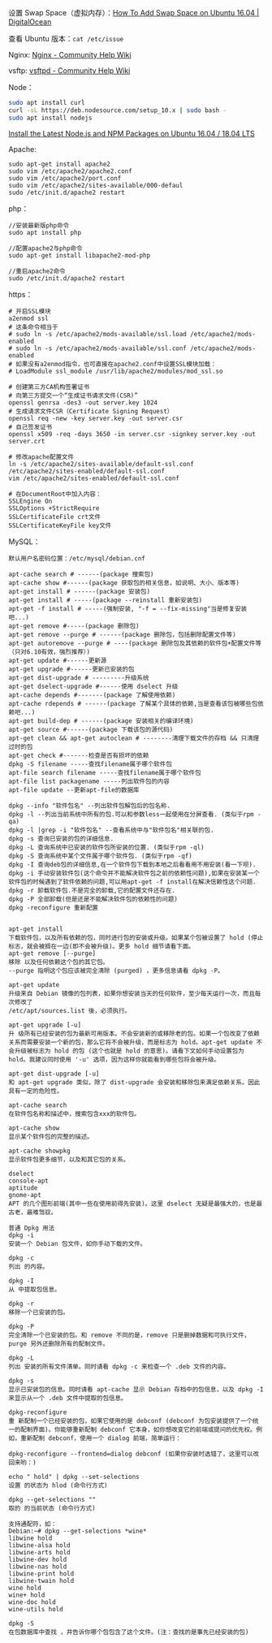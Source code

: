 设置 Swap Space（虚拟内存）：[How To Add Swap Space on Ubuntu 16.04 | DigitalOcean](https://www.digitalocean.com/community/tutorials/how-to-add-swap-space-on-ubuntu-16-04)

查看 Ubuntu 版本：`cat /etc/issue`

Nginx: [Nginx - Community Help Wiki](https://help.ubuntu.com/community/Nginx)

vsftp: [vsftpd - Community Help Wiki](https://help.ubuntu.com/community/vsftpd)

Node：

```bash
sudo apt install curl
curl -sL https://deb.nodesource.com/setup_10.x | sudo bash -
sudo apt install nodejs
```

[Install the Latest Node.js and NPM Packages on Ubuntu 16.04 / 18.04 LTS](https://websiteforstudents.com/install-the-latest-node-js-and-nmp-packages-on-ubuntu-16-04-18-04-lts/)

Apache:

    sudo apt-get install apache2
    sudo vim /etc/apache2/apache2.conf
    sudo vim /etc/apache2/port.conf
    sudo vim /etc/apache2/sites-available/000-defaul
    sudo /etc/init.d/apache2 restart

php：

    //安装最新版php命令
    sudo apt install php

    //配置apache2与php命令
    sudo apt-get install libapache2-mod-php

    //重启apache2命令
    sudo /etc/init.d/apache2 restart

https：

    # 开启SSL模块
    a2enmod ssl
    # 这条命令相当于
    # sudo ln -s /etc/apache2/mods-available/ssl.load /etc/apache2/mods-enabled
    # sudo ln -s /etc/apache2/mods-available/ssl.conf /etc/apache2/mods-enabled
    # 如果没有a2enmod指令，也可直接在apache2.conf中设置SSL模块加载：
    # LoadModule ssl_module /usr/lib/apache2/modules/mod_ssl.so

    # 创建第三方CA机构签署证书
    # 向第三方提交一个“生成证书请求文件(CSR)”
    openssl genrsa -des3 -out server.key 1024
    # 生成请求文件CSR（Certificate Signing Request）
    openssl req -new -key server.key -out server.csr
    # 自己签发证书
    openssl x509 -req -days 3650 -in server.csr -signkey server.key -out server.crt

    # 修改apache配置文件
    ln -s /etc/apache2/sites-available/default-ssl.conf /etc/apache2/sites-enabled/default-ssl.conf
    vim /etc/apache2/sites-enabled/default-ssl.conf

    # 在DocumentRoot中加入内容：
    SSLEngine On  
    SSLOptions +StrictRequire  
    SSLCertificateFile crt文件  
    SSLCertificateKeyFile key文件  

MySQL：

    默认用户名密码位置：/etc/mysql/debian.cnf

    apt-cache search # ------(package 搜索包)
    apt-cache show #------(package 获取包的相关信息，如说明、大小、版本等)
    apt-get install # ------(package 安装包)
    apt-get install # -----(package --reinstall 重新安装包)
    apt-get -f install # -----(强制安装, "-f = --fix-missing"当是修复安装吧...)
    apt-get remove #-----(package 删除包)
    apt-get remove --purge # ------(package 删除包，包括删除配置文件等)
    apt-get autoremove --purge # ----(package 删除包及其依赖的软件包+配置文件等（只对6.10有效，强烈推荐）)
    apt-get update #------更新源
    apt-get upgrade #------更新已安装的包
    apt-get dist-upgrade # ---------升级系统
    apt-get dselect-upgrade #------使用 dselect 升级
    apt-cache depends #-------(package 了解使用依赖)
    apt-cache rdepends # ------(package 了解某个具体的依赖,当是查看该包被哪些包依赖吧...)
    apt-get build-dep # ------(package 安装相关的编译环境)
    apt-get source #------(package 下载该包的源代码)
    apt-get clean && apt-get autoclean # --------清理下载文件的存档 && 只清理过时的包
    apt-get check #-------检查是否有损坏的依赖
    dpkg -S filename -----查找filename属于哪个软件包
    apt-file search filename -----查找filename属于哪个软件包
    apt-file list packagename -----列出软件包的内容
    apt-file update --更新apt-file的数据库

    dpkg --info "软件包名" --列出软件包解包后的包名称.
    dpkg -l --列出当前系统中所有的包.可以和参数less一起使用在分屏查看. (类似于rpm -qa)
    dpkg -l |grep -i "软件包名" --查看系统中与"软件包名"相关联的包.
    dpkg -s 查询已安装的包的详细信息.
    dpkg -L 查询系统中已安装的软件包所安装的位置. (类似于rpm -ql)
    dpkg -S 查询系统中某个文件属于哪个软件包. (类似于rpm -qf)
    dpkg -I 查询deb包的详细信息,在一个软件包下载到本地之后看看用不用安装(看一下呗).
    dpkg -i 手动安装软件包(这个命令并不能解决软件包之前的依赖性问题),如果在安装某一个软件包的时候遇到了软件依赖的问题,可以用apt-get -f install在解决信赖性这个问题.
    dpkg -r 卸载软件包.不是完全的卸载,它的配置文件还存在.
    dpkg -P 全部卸载(但是还是不能解决软件包的依赖性的问题)
    dpkg -reconfigure 重新配置


    apt-get install
    下载软件包，以及所有依赖的包，同时进行包的安装或升级。如果某个包被设置了 hold (停止标志，就会被搁在一边(即不会被升级)。更多 hold 细节请看下面。
    apt-get remove [--purge]
    移除 以及任何依赖这个包的其它包。
    --purge 指明这个包应该被完全清除 (purged) ，更多信息请看 dpkg -P。

    apt-get update
    升级来自 Debian 镜像的包列表，如果你想安装当天的任何软件，至少每天运行一次，而且每次修改了
    /etc/apt/sources.list 後，必须执行。

    apt-get upgrade [-u]
    升 级所有已经安装的包为最新可用版本。不会安装新的或移除老的包。如果一个包改变了依赖关系而需要安装一个新的包，那么它将不会被升级，而是标志为 hold。apt-get update 不会升级被标志为 hold 的包 (这个也就是 hold 的意思)。请看下文如何手动设置包为 hold。我建议同时使用 '-u' 选项，因为这样你就能看到哪些包将会被升级。

    apt-get dist-upgrade [-u]
    和 apt-get upgrade 类似，除了 dist-upgrade 会安装和移除包来满足依赖关系。因此具有一定的危险性。

    apt-cache search
    在软件包名称和描述中，搜索包含xxx的软件包。

    apt-cache show
    显示某个软件包的完整的描述。

    apt-cache showpkg
    显示软件包更多细节，以及和其它包的关系。

    dselect
    console-apt
    aptitude
    gnome-apt
    APT 的几个图形前端(其中一些在使用前得先安装)。这里 dselect 无疑是最强大的，也是最古老，最难驾驭。

    普通 Dpkg 用法
    dpkg -i
    安装一个 Debian 包文件，如你手动下载的文件。

    dpkg -c
    列出 的内容。

    dpkg -I
    从 中提取包信息。

    dpkg -r
    移除一个已安装的包。

    dpkg -P
    完全清除一个已安装的包。和 remove 不同的是，remove 只是删掉数据和可执行文件，purge 另外还删除所有的配制文件。

    dpkg -L
    列出 安装的所有文件清单。同时请看 dpkg -c 来检查一个 .deb 文件的内容。

    dpkg -s
    显示已安装包的信息。同时请看 apt-cache 显示 Debian 存档中的包信息，以及 dpkg -I 来显示从一个 .deb 文件中提取的包信息。

    dpkg-reconfigure
    重 新配制一个已经安装的包，如果它使用的是 debconf (debconf 为包安装提供了一个统一的配制界面)。你能够重新配制 debconf 它本身，如你想改变它的前端或提问的优先权。例如，重新配制 debconf，使用一个 dialog 前端，简单运行：

    dpkg-reconfigure --frontend=dialog debconf (如果你安装时选错了，这里可以改回来哟：)

    echo " hold" | dpkg --set-selections
    设置 的状态为 hlod (命令行方式)

    dpkg --get-selections ""
    取的 的当前状态 (命令行方式)

    支持通配符，如：
    Debian:~# dpkg --get-selections *wine*
    libwine hold
    libwine-alsa hold
    libwine-arts hold
    libwine-dev hold
    libwine-nas hold
    libwine-print hold
    libwine-twain hold
    wine hold
    wine+ hold
    wine-doc hold
    wine-utils hold

    dpkg -S
    在包数据库中查找 ，并告诉你哪个包包含了这个文件。(注：查找的是事先已经安装的包)
